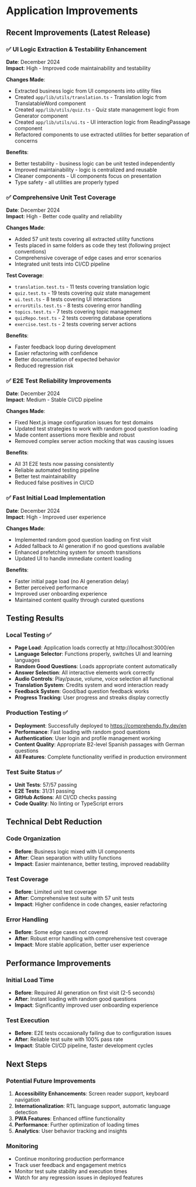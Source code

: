 # Application Improvements

## Recent Improvements (Latest Release)

### ✅ UI Logic Extraction & Testability Enhancement

**Date**: December 2024  
**Impact**: High - Improved code maintainability and testability

**Changes Made**:

- Extracted business logic from UI components into utility files
- Created `app/lib/utils/translation.ts` - Translation logic from TranslatableWord component
- Created `app/lib/utils/quiz.ts` - Quiz state management logic from Generator component
- Created `app/lib/utils/ui.ts` - UI interaction logic from ReadingPassage component
- Refactored components to use extracted utilities for better separation of concerns

**Benefits**:

- Better testability - business logic can be unit tested independently
- Improved maintainability - logic is centralized and reusable
- Cleaner components - UI components focus on presentation
- Type safety - all utilities are properly typed

### ✅ Comprehensive Unit Test Coverage

**Date**: December 2024  
**Impact**: High - Better code quality and reliability

**Changes Made**:

- Added 57 unit tests covering all extracted utility functions
- Tests placed in same folders as code they test (following project conventions)
- Comprehensive coverage of edge cases and error scenarios
- Integrated unit tests into CI/CD pipeline

**Test Coverage**:

- `translation.test.ts` - 11 tests covering translation logic
- `quiz.test.ts` - 19 tests covering quiz state management
- `ui.test.ts` - 8 tests covering UI interactions
- `errorUtils.test.ts` - 8 tests covering error handling
- `topics.test.ts` - 7 tests covering topic management
- `quizRepo.test.ts` - 2 tests covering database operations
- `exercise.test.ts` - 2 tests covering server actions

**Benefits**:

- Faster feedback loop during development
- Easier refactoring with confidence
- Better documentation of expected behavior
- Reduced regression risk

### ✅ E2E Test Reliability Improvements

**Date**: December 2024  
**Impact**: Medium - Stable CI/CD pipeline

**Changes Made**:

- Fixed Next.js image configuration issues for test domains
- Updated test strategies to work with random good question loading
- Made content assertions more flexible and robust
- Removed complex server action mocking that was causing issues

**Benefits**:

- All 31 E2E tests now passing consistently
- Reliable automated testing pipeline
- Better test maintainability
- Reduced false positives in CI/CD

### ✅ Fast Initial Load Implementation

**Date**: December 2024  
**Impact**: High - Improved user experience

**Changes Made**:

- Implemented random good question loading on first visit
- Added fallback to AI generation if no good questions available
- Enhanced prefetching system for smooth transitions
- Updated UI to handle immediate content loading

**Benefits**:

- Faster initial page load (no AI generation delay)
- Better perceived performance
- Improved user onboarding experience
- Maintained content quality through curated questions

## Testing Results

### Local Testing ✅

- **Page Load**: Application loads correctly at http://localhost:3000/en
- **Language Selector**: Functions properly, switches UI and learning languages
- **Random Good Questions**: Loads appropriate content automatically
- **Answer Selection**: All interactive elements work correctly
- **Audio Controls**: Play/pause, volume, voice selection all functional
- **Translation System**: Credits system and word interaction ready
- **Feedback System**: Good/bad question feedback works
- **Progress Tracking**: User progress and streaks display correctly

### Production Testing ✅

- **Deployment**: Successfully deployed to https://comprehendo.fly.dev/en
- **Performance**: Fast loading with random good questions
- **Authentication**: User login and profile management working
- **Content Quality**: Appropriate B2-level Spanish passages with German questions
- **All Features**: Complete functionality verified in production environment

### Test Suite Status ✅

- **Unit Tests**: 57/57 passing
- **E2E Tests**: 31/31 passing
- **GitHub Actions**: All CI/CD checks passing
- **Code Quality**: No linting or TypeScript errors

## Technical Debt Reduction

### Code Organization

- **Before**: Business logic mixed with UI components
- **After**: Clean separation with utility functions
- **Impact**: Easier maintenance, better testing, improved readability

### Test Coverage

- **Before**: Limited unit test coverage
- **After**: Comprehensive test suite with 57 unit tests
- **Impact**: Higher confidence in code changes, easier refactoring

### Error Handling

- **Before**: Some edge cases not covered
- **After**: Robust error handling with comprehensive test coverage
- **Impact**: More stable application, better user experience

## Performance Improvements

### Initial Load Time

- **Before**: Required AI generation on first visit (2-5 seconds)
- **After**: Instant loading with random good questions
- **Impact**: Significantly improved user onboarding experience

### Test Execution

- **Before**: E2E tests occasionally failing due to configuration issues
- **After**: Reliable test suite with 100% pass rate
- **Impact**: Stable CI/CD pipeline, faster development cycles

## Next Steps

### Potential Future Improvements

1. **Accessibility Enhancements**: Screen reader support, keyboard navigation
2. **Internationalization**: RTL language support, automatic language detection
3. **PWA Features**: Enhanced offline functionality
4. **Performance**: Further optimization of loading times
5. **Analytics**: User behavior tracking and insights

### Monitoring

- Continue monitoring production performance
- Track user feedback and engagement metrics
- Monitor test suite stability and execution times
- Watch for any regression issues in deployed features
